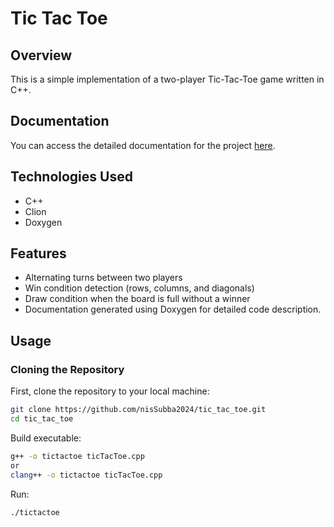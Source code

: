 # Tic Tac Toe

## Overview
This is a simple implementation of a two-player Tic-Tac-Toe game written in C++. 

## Documentation
You can access the detailed documentation for the project [here](https://nissubba2024.github.io/tic_tac_toe/tic_tac_toe_8cpp.html).

## Technologies Used
- C++
- Clion
- Doxygen

## Features
- Alternating turns between two players
- Win condition detection (rows, columns, and diagonals)
- Draw condition when the board is full without a winner
- Documentation generated using Doxygen for detailed code description.

## Usage

### Cloning the Repository
First, clone the repository to your local machine:

```bash
git clone https://github.com/nisSubba2024/tic_tac_toe.git
cd tic_tac_toe
```

Build executable:
```bash
g++ -o tictactoe ticTacToe.cpp
or 
clang++ -o tictactoe ticTacToe.cpp
```

Run:
```bash
./tictactoe
```

